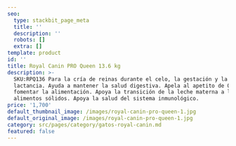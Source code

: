 ```yaml
---
seo:
  type: stackbit_page_meta
  title: ''
  description: ''
  robots: []
  extra: []
template: product
id: ''
title: Royal Canin PRO Queen 13.6 kg
description: >-
  SKU:RPQ136 Para la cría de reinas durante el celo, la gestación y la
  lactancia. Ayuda a mantener la salud digestiva. Apela al apetito de Queen para
  fomentar la alimentación. Apoya la transición de la leche materna a los
  alimentos sólidos. Apoya la salud del sistema inmunológico.
price: '1,700'
default_thumbnail_image: /images/royal-canin-pro-queen-1.jpg
default_original_image: /images/royal-canin-pro-queen-1.jpg
category: src/pages/category/gatos-royal-canin.md
featured: false
---
```

